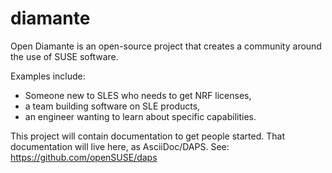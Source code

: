 # diamante
Open Diamante is an open-source project that creates a community around the use of SUSE software.

Examples include:
- Someone new to SLES who needs to get NRF licenses,
- a team building software on SLE products,
- an engineer wanting to learn about specific capabilities.

This project will contain documentation to get people started. That documentation will live here, as AsciiDoc/DAPS.
See: https://github.com/openSUSE/daps

